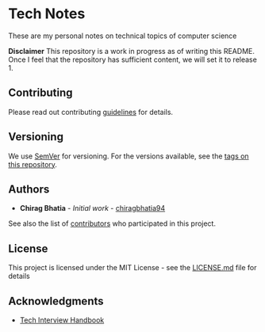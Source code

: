# Tech Notes

These are my personal notes on technical topics of computer science

**Disclaimer**
This repository is a work in progress as of writing this README. Once I feel that the repository has sufficient content, we will set it to release 1.

## Contributing

Please read out contributing [guidelines](contributing/README.md) for details.

## Versioning

We use [SemVer](http://semver.org/) for versioning. For the versions available, see the [tags on this repository](https://github.com/tecnicalnotes/technicalnotes/tags).

## Authors

* **Chirag Bhatia** - *Initial work* - [chiragbhatia94](https://github.com/chiragbhatia94)

See also the list of [contributors](https://github.com/tecnicalnotes/technicalnotes/contributors) who participated in this project.

## License

This project is licensed under the MIT License - see the [LICENSE.md](LICENSE.md) file for details

## Acknowledgments

* [Tech Interview Handbook](https://github.com/yangshun/tech-interview-handbook)
